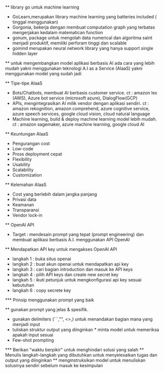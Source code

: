 ** library go untuk machine learning
* GoLearn,merupakan library machine learning yang batteries included ( tinggal menggunakan) 
* Gorgonia, bekerja dengan membuat computation graph yang terbatas mengerjakan kedalam matematican function
* gonum, package untuk mengolah data numerical dan algoritma saint menjadi produktif, memiliki perforam tinggi dan scalable
* gomind merupakan neural network library yang hanya support single hidden layer

** untuk mengembangkan model aplikasi berbasis AI ada cara yang lebih mudah yakni menggunakan teknologi A.I as a Service (AIaaS) yakni menggunakan model yang sudah jadi

** Tipe-tipe AIaaS
* Bots/Chatbots, membuat AI berbasis customer service. ct : amazon lex (AWS), Azure bot service (microsoft azure), DialogFlow(GCP)
* APIs, mengintegrasikan AI milik vendor dengan aplikasi sendiri. ct : amazon rekognition, amazon comprehend, azure cognitive service, azure speech services, google cloud vision, cloud natural language
* Machine learning, build & deploy machine learning model lebih mudah. ct : amazon sagemaker, azure machine learning, google cloud AI

** Keuntungan AIaaS
* Pengurangan cost
* Low-code
* Pross deployment cepat
* Flexibility
* Usability
* Scalability
* Customization

** Kelemahan AIaaS
* Cost yang berlebih dalam jangka panjang
* Privasi data
* Keamanan
* Transparansi
* Vendor lock-in

** OpenAI API
* Target : mendesain prompt yang tepat (prompt engineering) dan membuat aplikasi berbasis A.I. menggunakan API OpenAI

** Mendapatkan API key untuk mengakses OpenAI API
* langkah 1 : buka situs openai
* langkah 2 : buat akun openai untuk mendapatkan api key
* langkah 3 : cari bagian introduction dan masuk ke API keys
* langkah 4 : pilih API keys dan create new secret key
* langkah 5 : ikuti petunjuk untuk mengkonfigurasi api key sesuai kebutuhan
* langkah 6 : copy secrete key

*** Prinsip menggunakan prompt yang baik

** gunakan prompt yang jelas & spesifik. 
* gunakan delimiters (```,"", <>,<tag></tag>) untuk menandakan bagian mana yang menjadi input
* tuliskan struktur output yang diinginkan * minta model untuk memeriksa apakah input sesuai
* Few-shot prompting

*** Berikan "waktu berpikir" untuk menghindari solusi yang salah
** Menulis langkah-langkah yang dibutuhkan untuk menyelesaikan tugas dan output yang diinginkan
** menginstruksikan model untuk menuliskan solusinya sendiri sebelum masuk ke kesimpulan 